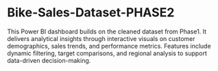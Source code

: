 # Bike-Sales-Dataset-PHASE2
This Power BI dashboard builds on the cleaned dataset from Phase1. It delivers analytical insights through interactive visuals on customer demographics, sales trends, and performance metrics. Features include dynamic filtering, target comparisons, and regional analysis to support data-driven decision-making. 
